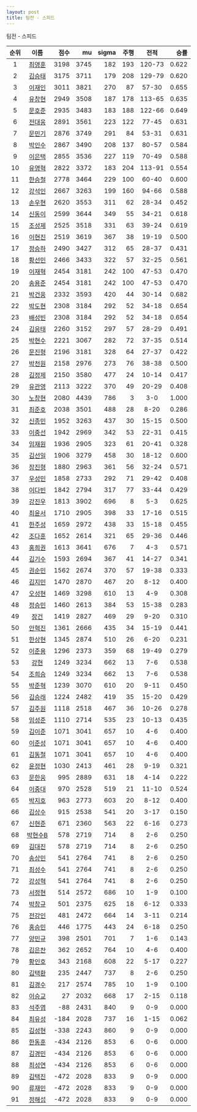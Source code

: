 ```yaml
---
layout: post
title: 팀전 - 스피드
---
```


팀전 - 스피드

| 순위 | 이름 | 점수 | mu | sigma | 주행 | 전적 | 승률 |
|:---:|:---:|---:|---:|---:|---:|:---:|---:|
| 1 | [최영훈](../choiyeonghun) | 3198 | 3745 | 182 | 193 | 120-73 | 0.622 |
| 2 | [김승태](../gimseungtae) | 3175 | 3711 | 179 | 208 | 129-79 | 0.620 |
| 3 | [이재인](../ijaein) | 3011 | 3821 | 270 | 87 | 57-30 | 0.655 |
| 4 | [유창현](../yuchanghyeon) | 2949 | 3508 | 187 | 178 | 113-65 | 0.635 |
| 5 | [문호준](../munhojun) | 2935 | 3483 | 183 | 188 | 122-66 | 0.649 |
| 6 | [전대웅](../jeondaewoong) | 2891 | 3561 | 223 | 122 | 77-45 | 0.631 |
| 7 | [문민기](../munmingi) | 2876 | 3749 | 291 | 84 | 53-31 | 0.631 |
| 8 | [박인수](../bakinsu) | 2867 | 3490 | 208 | 137 | 80-57 | 0.584 |
| 9 | [이은택](../ieuntaek) | 2855 | 3536 | 227 | 119 | 70-49 | 0.588 |
| 10 | [유영혁](../yuyeonghyeok) | 2822 | 3372 | 183 | 204 | 113-91 | 0.554 |
| 11 | [한승철](../hanseungcheol) | 2778 | 3464 | 229 | 100 | 60-40 | 0.600 |
| 12 | [강석인](../gangseokin) | 2667 | 3263 | 199 | 160 | 94-66 | 0.588 |
| 13 | [손우현](../sonuhyeon) | 2620 | 3553 | 311 | 62 | 28-34 | 0.452 |
| 14 | [신동이](../shindongi) | 2599 | 3644 | 349 | 55 | 34-21 | 0.618 |
| 15 | [조성제](../joseongje) | 2525 | 3518 | 331 | 63 | 39-24 | 0.619 |
| 16 | [이현진](../ihyeonjin) | 2519 | 3619 | 367 | 38 | 19-19 | 0.500 |
| 17 | [정승하](../jeongseungha) | 2490 | 3427 | 312 | 65 | 28-37 | 0.431 |
| 18 | [황선민](../hwangseongmin) | 2466 | 3433 | 322 | 57 | 32-25 | 0.561 |
| 19 | [이재혁](../ijaehyeok) | 2454 | 3181 | 242 | 100 | 47-53 | 0.470 |
| 20 | [송용준](../songyongjun) | 2454 | 3181 | 242 | 100 | 47-53 | 0.470 |
| 21 | [박건웅](../bakgeonung) | 2332 | 3593 | 420 | 44 | 30-14 | 0.682 |
| 22 | [박도현](../bakdohyeon) | 2308 | 3184 | 292 | 52 | 34-18 | 0.654 |
| 23 | [배성빈](../baeseongbin) | 2308 | 3184 | 292 | 52 | 34-18 | 0.654 |
| 24 | [김응태](../gimeungtae) | 2260 | 3152 | 297 | 57 | 28-29 | 0.491 |
| 25 | [박현수](../bakhyeonsu) | 2221 | 3067 | 282 | 72 | 37-35 | 0.514 |
| 26 | [문진형](../munjinhyeong) | 2196 | 3181 | 328 | 64 | 27-37 | 0.422 |
| 27 | [박천원](../bakcheonwon) | 2158 | 2976 | 273 | 76 | 38-38 | 0.500 |
| 28 | [김정제](../gimjeongje) | 2150 | 3580 | 477 | 24 | 10-14 | 0.417 |
| 29 | [유관영](../yugwanyeong) | 2113 | 3222 | 370 | 49 | 20-29 | 0.408 |
| 30 | [노창현](../nochanghyeon) | 2080 | 4439 | 786 | 3 | 3-0 | 1.000 |
| 31 | [최준호](../choijunho) | 2038 | 3501 | 488 | 28 | 8-20 | 0.286 |
| 32 | [신종민](../shinjongmin) | 1952 | 3263 | 437 | 30 | 15-15 | 0.500 |
| 33 | [이중선](../ijungseon) | 1942 | 2969 | 342 | 53 | 22-31 | 0.415 |
| 34 | [임재원](../imjaewon) | 1936 | 2905 | 323 | 61 | 20-41 | 0.328 |
| 35 | [김선일](../gimseonil) | 1906 | 3279 | 458 | 30 | 18-12 | 0.600 |
| 36 | [장진형](../jangjinhyeong) | 1880 | 2963 | 361 | 56 | 32-24 | 0.571 |
| 37 | [우성민](../useongmin) | 1858 | 2733 | 292 | 71 | 29-42 | 0.408 |
| 38 | [이다빈](../idabin) | 1842 | 2794 | 317 | 77 | 33-44 | 0.429 |
| 39 | [강진우](../gangjinwu) | 1813 | 3902 | 696 | 8 | 5-3 | 0.625 |
| 40 | [최윤서](../choiyunseo) | 1710 | 2905 | 398 | 33 | 17-16 | 0.515 |
| 41 | [한주성](../hanjuseong) | 1659 | 2972 | 438 | 33 | 15-18 | 0.455 |
| 42 | [조다훈](../jodahun) | 1652 | 2614 | 321 | 65 | 29-36 | 0.446 |
| 43 | [홍희권](../hongheegweon) | 1613 | 3641 | 676 | 7 | 4-3 | 0.571 |
| 44 | [김기수](../gimgisu) | 1593 | 2694 | 367 | 41 | 14-27 | 0.341 |
| 45 | [권순민](../gweonsoonmin) | 1562 | 2674 | 370 | 57 | 19-38 | 0.333 |
| 46 | [김지민](../gimjimin) | 1470 | 2870 | 467 | 20 | 8-12 | 0.400 |
| 47 | [오성현](../oseonghyeon) | 1469 | 3298 | 610 | 13 | 4-9 | 0.308 |
| 48 | [정승민](../jeongseungmin) | 1460 | 2613 | 384 | 53 | 15-38 | 0.283 |
| 49 | [장건](../janggeon) | 1419 | 2827 | 469 | 29 | 9-20 | 0.310 |
| 50 | [안혁진](../anhyeokjin) | 1361 | 2666 | 435 | 34 | 15-19 | 0.441 |
| 51 | [한상현](../hansanghyeon) | 1345 | 2874 | 510 | 26 | 6-20 | 0.231 |
| 52 | [이준용](../ijunyong) | 1296 | 2373 | 359 | 68 | 19-49 | 0.279 |
| 53 | [강현](../ganghyeon) | 1249 | 3234 | 662 | 13 | 7-6 | 0.538 |
| 54 | [조희승](../joheeseung) | 1249 | 3234 | 662 | 13 | 7-6 | 0.538 |
| 55 | [박준혁](../bakjunhyeok) | 1239 | 3070 | 610 | 20 | 9-11 | 0.450 |
| 56 | [김승래](../gimseungrae) | 1224 | 2482 | 419 | 35 | 15-20 | 0.429 |
| 57 | [김주원](../gimjuwon) | 1118 | 2518 | 467 | 36 | 10-26 | 0.278 |
| 58 | [임성준](../imseongjun) | 1110 | 2714 | 535 | 23 | 10-13 | 0.435 |
| 59 | [김이준](../gimijun) | 1071 | 3041 | 657 | 10 | 4-6 | 0.400 |
| 60 | [이준성](../ijunseong) | 1071 | 3041 | 657 | 10 | 4-6 | 0.400 |
| 61 | [김동철](../gimdongcheol) | 1071 | 3041 | 657 | 10 | 4-6 | 0.400 |
| 62 | [윤정현](../yunjeonghyeon) | 1030 | 2413 | 461 | 28 | 9-19 | 0.321 |
| 63 | [문한웅](../munhanung) | 995 | 2889 | 631 | 18 | 4-14 | 0.222 |
| 64 | [이중대](../ijungdae) | 970 | 2528 | 519 | 21 | 11-10 | 0.524 |
| 65 | [박지호](../bakjiho) | 963 | 2773 | 603 | 20 | 8-12 | 0.400 |
| 66 | [김상수](../gimsangsu) | 915 | 2538 | 541 | 20 | 3-17 | 0.150 |
| 67 | [신현준](../shinhyeonjun) | 671 | 2360 | 563 | 22 | 6-16 | 0.273 |
| 68 | [박현수B](../bakhyeonsu-b) | 578 | 2719 | 714 | 8 | 2-6 | 0.250 |
| 69 | [김대진](../gimdaejin) | 578 | 2719 | 714 | 8 | 2-6 | 0.250 |
| 70 | [송상민](../songsangmin) | 541 | 2764 | 741 | 8 | 2-6 | 0.250 |
| 71 | [최성수](../choiseongsu) | 541 | 2764 | 741 | 8 | 2-6 | 0.250 |
| 72 | [강성혁](../gangseonghyeok) | 541 | 2764 | 741 | 8 | 2-6 | 0.250 |
| 73 | [서정현](../seojeonghyeon) | 514 | 2572 | 686 | 10 | 1-9 | 0.100 |
| 74 | [박창규](../bakchanggyu) | 501 | 2375 | 625 | 18 | 6-12 | 0.333 |
| 75 | [전강인](../jeongangin) | 481 | 2472 | 664 | 14 | 3-11 | 0.214 |
| 76 | [홍승민](../hongseungmin) | 446 | 1775 | 443 | 24 | 6-18 | 0.250 |
| 77 | [양민규](../yangmingyu) | 398 | 2501 | 701 | 7 | 1-6 | 0.143 |
| 78 | [김은찬](../gimeunchan) | 362 | 2652 | 764 | 10 | 4-6 | 0.400 |
| 79 | [황인호](../hwanginho) | 343 | 2168 | 608 | 22 | 5-17 | 0.227 |
| 80 | [김택환](../gimtaekhwan) | 235 | 2447 | 737 | 8 | 2-6 | 0.250 |
| 81 | [김경수](../gimgyeongsu) | 217 | 2574 | 785 | 10 | 1-9 | 0.100 |
| 82 | [이승교](../iseunggyo) | 27 | 2032 | 668 | 17 | 2-15 | 0.118 |
| 83 | [석주엽](../seokjuyeob) | -88 | 2431 | 840 | 9 | 0-9 | 0.000 |
| 84 | [최유성](../choiyuseong) | -184 | 2028 | 737 | 16 | 1-15 | 0.062 |
| 85 | [김성현](../gimseonghyeon) | -338 | 2243 | 860 | 9 | 0-9 | 0.000 |
| 86 | [한동훈](../handonghun) | -434 | 2126 | 853 | 6 | 0-6 | 0.000 |
| 87 | [김경민](../gimgyeongmin) | -434 | 2126 | 853 | 6 | 0-6 | 0.000 |
| 88 | [최성연](../choiseongyeon) | -434 | 2126 | 853 | 6 | 0-6 | 0.000 |
| 89 | [김택진](../gimtaekjin) | -472 | 2028 | 833 | 9 | 0-9 | 0.000 |
| 90 | [류재민](../ryujaemin) | -472 | 2028 | 833 | 9 | 0-9 | 0.000 |
| 91 | [정해섭](../jeonghaeseop) | -472 | 2028 | 833 | 9 | 0-9 | 0.000 |
